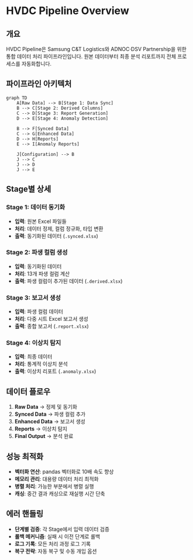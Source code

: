 # HVDC Pipeline Overview

## 개요

HVDC Pipeline은 Samsung C&T Logistics와 ADNOC·DSV Partnership을 위한 통합 데이터 처리 파이프라인입니다. 원본 데이터부터 최종 분석 리포트까지 전체 프로세스를 자동화합니다.

## 파이프라인 아키텍처

```mermaid
graph TD
    A[Raw Data] --> B[Stage 1: Data Sync]
    B --> C[Stage 2: Derived Columns]
    C --> D[Stage 3: Report Generation]
    D --> E[Stage 4: Anomaly Detection]

    B --> F[Synced Data]
    C --> G[Enhanced Data]
    D --> H[Reports]
    E --> I[Anomaly Reports]

    J[Configuration] --> B
    J --> C
    J --> D
    J --> E
```

## Stage별 상세

### Stage 1: 데이터 동기화
- **입력**: 원본 Excel 파일들
- **처리**: 데이터 정제, 컬럼 정규화, 타입 변환
- **출력**: 동기화된 데이터 (`.synced.xlsx`)

### Stage 2: 파생 컬럼 생성
- **입력**: 동기화된 데이터
- **처리**: 13개 파생 컬럼 계산
- **출력**: 파생 컬럼이 추가된 데이터 (`.derived.xlsx`)

### Stage 3: 보고서 생성
- **입력**: 파생 컬럼 데이터
- **처리**: 다중 시트 Excel 보고서 생성
- **출력**: 종합 보고서 (`.report.xlsx`)

### Stage 4: 이상치 탐지
- **입력**: 최종 데이터
- **처리**: 통계적 이상치 분석
- **출력**: 이상치 리포트 (`.anomaly.xlsx`)

## 데이터 플로우

1. **Raw Data** → 정제 및 동기화
2. **Synced Data** → 파생 컬럼 추가
3. **Enhanced Data** → 보고서 생성
4. **Reports** → 이상치 탐지
5. **Final Output** → 분석 완료

## 성능 최적화

- **벡터화 연산**: pandas 벡터화로 10배 속도 향상
- **메모리 관리**: 대용량 데이터 처리 최적화
- **병렬 처리**: 가능한 부분에서 병렬 실행
- **캐싱**: 중간 결과 캐싱으로 재실행 시간 단축

## 에러 핸들링

- **단계별 검증**: 각 Stage에서 입력 데이터 검증
- **롤백 메커니즘**: 실패 시 이전 단계로 롤백
- **로그 기록**: 모든 처리 과정 로그 기록
- **복구 전략**: 자동 복구 및 수동 개입 옵션
